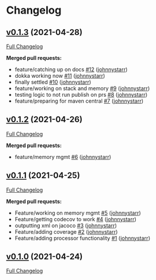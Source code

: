 # Changelog

## [v0.1.3](https://github.com/johnnystarr/jvm65/tree/v0.1.3) (2021-04-28)

[Full Changelog](https://github.com/johnnystarr/jvm65/compare/v0.1.2...v0.1.3)

**Merged pull requests:**

- feature/catching up on docs [\#12](https://github.com/johnnystarr/jvm65/pull/12) ([johnnystarr](https://github.com/johnnystarr))
- dokka working now [\#11](https://github.com/johnnystarr/jvm65/pull/11) ([johnnystarr](https://github.com/johnnystarr))
- finally settled [\#10](https://github.com/johnnystarr/jvm65/pull/10) ([johnnystarr](https://github.com/johnnystarr))
- feature/working on stack and memory [\#9](https://github.com/johnnystarr/jvm65/pull/9) ([johnnystarr](https://github.com/johnnystarr))
- testing logic to not run publish on prs [\#8](https://github.com/johnnystarr/jvm65/pull/8) ([johnnystarr](https://github.com/johnnystarr))
- feature/preparing for maven central [\#7](https://github.com/johnnystarr/jvm65/pull/7) ([johnnystarr](https://github.com/johnnystarr))

## [v0.1.2](https://github.com/johnnystarr/jvm65/tree/v0.1.2) (2021-04-26)

[Full Changelog](https://github.com/johnnystarr/jvm65/compare/v0.1.1...v0.1.2)

**Merged pull requests:**

- feature/memory mgmt [\#6](https://github.com/johnnystarr/jvm65/pull/6) ([johnnystarr](https://github.com/johnnystarr))

## [v0.1.1](https://github.com/johnnystarr/jvm65/tree/v0.1.1) (2021-04-25)

[Full Changelog](https://github.com/johnnystarr/jvm65/compare/v0.1.0...v0.1.1)

**Merged pull requests:**

- Feature/working on memory mgmt [\#5](https://github.com/johnnystarr/jvm65/pull/5) ([johnnystarr](https://github.com/johnnystarr))
- Feature/getting codecov to work [\#4](https://github.com/johnnystarr/jvm65/pull/4) ([johnnystarr](https://github.com/johnnystarr))
- outputting xml on jacoco [\#3](https://github.com/johnnystarr/jvm65/pull/3) ([johnnystarr](https://github.com/johnnystarr))
- Feature/adding coverage [\#2](https://github.com/johnnystarr/jvm65/pull/2) ([johnnystarr](https://github.com/johnnystarr))
- Feature/adding processor functionality [\#1](https://github.com/johnnystarr/jvm65/pull/1) ([johnnystarr](https://github.com/johnnystarr))

## [v0.1.0](https://github.com/johnnystarr/jvm65/tree/v0.1.0) (2021-04-24)

[Full Changelog](https://github.com/johnnystarr/jvm65/compare/6752d02191918c1800814414252948e75f9b1cbf...v0.1.0)
